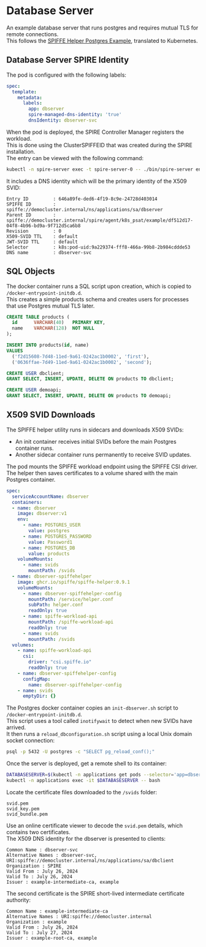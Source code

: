 # Database Server

An example database server that runs postgres and requires mutual TLS for remote connections.\
This follows the [SPIFFE Helper Postgres Example](https://github.com/spiffe/spiffe-helper/tree/main/examples/postgresql), translated to Kubernetes.

## Database Server SPIRE Identity

The pod is configured with the following labels:

```yaml
spec:
  template:
    metadata:
      labels:
        app: dbserver
        spire-managed-dns-identity: 'true'
        dnsIdentity: dbserver-svc
```

When the pod is deployed, the SPIRE Controller Manager registers the workload.\
This is done using the ClusterSPIFFEID that was created during the SPIRE installation.\
The entry can be viewed with the following command:

```bash
kubectl -n spire-server exec -t spire-server-0 -- ./bin/spire-server entry show
```

It includes a DNS identity which will be the primary identity of the X509 SVID:

```text
Entry ID         : 646a89fe-ded6-4f19-8c9e-24728d403014
SPIFFE ID        : spiffe://democluster.internal/ns/applications/sa/dbserver
Parent ID        : spiffe://democluster.internal/spire/agent/k8s_psat/example/df512d17-04f8-4b96-bd9a-9f712d5ca6b8
Revision         : 0
X509-SVID TTL    : default
JWT-SVID TTL     : default
Selector         : k8s:pod-uid:9a229374-fff8-466a-99b8-2b984cddde53
DNS name         : dbserver-svc
```

## SQL Objects

The docker container runs a SQL script upon creation, which is copied to `/docker-entrypoint-initdb.d`.\
This creates a simple products schema and creates users for processes that use Postgres mutual TLS later.

```sql
CREATE TABLE products (
  id      VARCHAR(40)   PRIMARY KEY,
  name    VARCHAR(128)  NOT NULL
);

INSERT INTO products(id, name) 
VALUES
  ('f2d15608-7d48-11ed-9a61-0242ac1b0002', 'first'),
  ('0636ffae-7d49-11ed-9a61-0242ac1b0002', 'second');

CREATE USER dbclient;
GRANT SELECT, INSERT, UPDATE, DELETE ON products TO dbclient;

CREATE USER demoapi;
GRANT SELECT, INSERT, UPDATE, DELETE ON products TO demoapi;
```

## X509 SVID Downloads

The SPIFFE helper utility runs in sidecars and downloads X509 SVIDs:
- An init container receives initial SVIDs before the main Postgres container runs.
- Another sidecar container runs permanently to receive SVID updates.

The pod mounts the SPIFFE workload endpoint using the SPIFFE CSI driver.\
The helper then saves certificates to a volume shared with the main Postgres container.

```yaml
spec:
  serviceAccountName: dbserver
  containers:
  - name: dbserver
    image: dbserver:v1
    env:
      - name: POSTGRES_USER
        value: postgres
      - name: POSTGRES_PASSWORD
        value: Password1
      - name: POSTGRES_DB
        value: products
    volumeMounts:
      - name: svids
        mountPath: /svids
  - name: dbserver-spiffehelper
    image: ghcr.io/spiffe/spiffe-helper:0.9.1
    volumeMounts:
      - name: dbserver-spiffehelper-config
        mountPath: /service/helper.conf
        subPath: helper.conf
        readOnly: true
      - name: spiffe-workload-api
        mountPath: /spiffe-workload-api
        readOnly: true
      - name: svids
        mountPath: /svids
  volumes:
    - name: spiffe-workload-api
      csi:
        driver: "csi.spiffe.io"
        readOnly: true
    - name: dbserver-spiffehelper-config
      configMap:
        name: dbserver-spiffehelper-config
    - name: svids
      emptyDir: {}
```

The Postgres docker container copies an `init-dbserver.sh` script to `/docker-entrypoint-initdb.d`.\
This script uses a tool called `inotifywait` to detect when new SVIDs have arrived.\
It then runs a `reload_dbconfiguration.sh` script using a local Unix domain socket connection:

```bash
psql -p 5432 -U postgres -c "SELECT pg_reload_conf();"
```

Once the server is deployed, get a remote shell to its container:

```bash
DATABASESERVER=$(kubectl -n applications get pods --selector='app=dbserver' -o=name)
kubectl -n applications exec -it $DATABASESERVER -- bash
```

Locate the certificate files downloaded to the `/svids` folder:

```text
svid.pem
svid_key.pem
svid_bundle.pem
```

Use an online certificate viewer to decode the `svid.pem` details, which contains two certificates.\
The X509 DNS identity for the dbserver is presented to clients:

```text
Common Name : dbserver-svc
Alternative Names : dbserver-svc, URI:spiffe://democluster.internal/ns/applications/sa/dbclient
Organization : SPIRE
Valid From : July 26, 2024
Valid To : July 26, 2024
Issuer : example-intermediate-ca, example
```

The second certificate is the SPIRE short-lived intermediate certificate authority:

```text
Common Name : example-intermediate-ca
Alternative Names : URI:spiffe://democluster.internal
Organization : example
Valid From : July 26, 2024
Valid To : July 27, 2024
Issuer : example-root-ca, example
```
